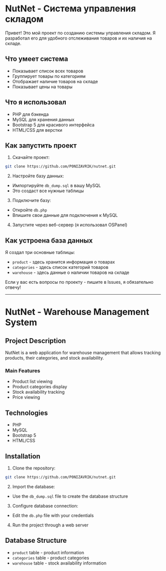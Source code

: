 # NutNet - Система управления складом

Привет! Это мой проект по созданию системы управления складом. Я разработал его для удобного отслеживания товаров и их наличия на складе.

## Что умеет система
- Показывает список всех товаров
- Группирует товары по категориям
- Отображает наличие товаров на складе
- Показывает цены на товары

## Что я использовал
- PHP для бэкенда
- MySQL для хранения данных
- Bootstrap 5 для красивого интерфейса
- HTML/CSS для верстки

## Как запустить проект
1. Скачайте проект:
```bash
git clone https://github.com/P0NIZAVRIK/nutnet.git
```

2. Настройте базу данных:
- Импортируйте `db_dump.sql` в вашу MySQL
- Это создаст все нужные таблицы

3. Подключите базу:
- Откройте `db.php`
- Впишите свои данные для подключения к MySQL

4. Запустите через веб-сервер (я использовал OSPanel)

## Как устроена база данных
Я создал три основные таблицы:
- `product` - здесь хранится информация о товарах
- `categories` - здесь список категорий товаров
- `warehouse` - здесь данные о наличии товаров на складе

Если у вас есть вопросы по проекту - пишите в Issues, я обязательно отвечу!

---

# NutNet - Warehouse Management System

## Project Description
NutNet is a web application for warehouse management that allows tracking products, their categories, and stock availability.

### Main Features
- Product list viewing
- Product categories display
- Stock availability tracking
- Price viewing

## Technologies
- PHP
- MySQL
- Bootstrap 5
- HTML/CSS

## Installation
1. Clone the repository:
```bash
git clone https://github.com/P0NIZAVRIK/nutnet.git
```

2. Import the database:
- Use the `db_dump.sql` file to create the database structure

3. Configure database connection:
- Edit the `db.php` file with your credentials

4. Run the project through a web server

## Database Structure
- `product` table - product information
- `categories` table - product categories
- `warehouse` table - stock availability information 